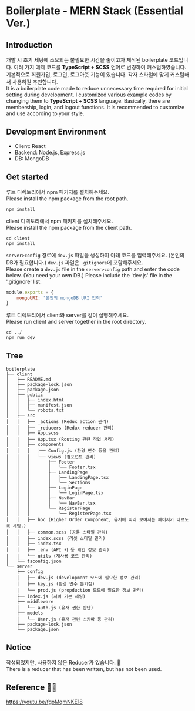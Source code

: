 # Boilerplate - MERN Stack (Essential Ver.)

## Introduction
개발 시 초기 세팅에 소요되는 불필요한 시간을 줄이고자 제작된 boilerplate 코드입니다.
여러 가지 예제 코드를 **TypeScript + SCSS** 언어로 변경하여 커스텀하였습니다.
기본적으로 회원가입, 로그인, 로그아웃 기능이 있습니다.
각자 스타일에 맞게 커스텀해서 사용하길 추천합니다.
<br />
It is a boilerplate code made to reduce unnecessary time required for initial setting during development.
I customized various example codes by changing them to **TypeScript + SCSS** language.
Basically, there are membership, login, and logout functions.
It is recommended to customize and use according to your style.

## Development Environment
- Client: React
- Backend: Node.js, Express.js
- DB: MongoDB

## Get started
루트 디렉토리에서 npm 패키지를 설치해주세요.
<br />
Please install the npm package from the root path.

`npm install`

client 디렉토리에서 npm 패키지를 설치해주세요.
<br />
Please install the npm package from the client path.

`cd client`
<br />
`npm install`

`server>config` 경로에 `dev.js` 파일을 생성하여 아래 코드를 입력해주세요. (본인의 DB가 필요합니다.) `dev.js` 파일은 `.gitignore`에 포함해주세요.
<br />
Please create a `dev.js` file in the `server>config` path and enter the code below. (You need your own DB.) Please include the 'dev.js' file in the '.gitignore' list.

```jsx
module.exports = {
	mongoURI: '본인의 mongoDB URI 입력'
}
```

루트 디렉토리에서 client와 server를 같이 실행해주세요.
<br />
Please run client and server together in the root directory.

`cd ../`
<br />
`npm run dev`

## Tree
```
boilerplate
├── client
│   ├── README.md
│   ├── package-lock.json
│   ├── package.json
│   ├── public
│   │   ├── index.html
│   │   ├── manifest.json
│   │   └── robots.txt
│   ├── src
│   │   ├── _actions (Redux action 관리)
│   │   ├── _reducers (Redux reducer 관리)
│   │   ├── App.scss
│   │   ├── App.tsx (Routing 관련 작업 처리)
│   │   ├── components 
│   │   │   ├── Config.js (환경 변수 등을 관리)
│   │   │   └── views (컴포넌트 관리)
│   │   │       ├── Footer
│   │   │       │   └── Footer.tsx
│   │   │       ├── LandingPage
│   │   │       │   ├── LandingPage.tsx
│   │   │       │   └── Sections
│   │   │       ├── LoginPage
│   │   │       │   └── LoginPage.tsx
│   │   │       ├── NavBar
│   │   │       │   └── NavBar.tsx
│   │   │       └── RegisterPage
│   │   │           └── RegisterPage.tsx
│   │   ├── hoc (Higher Order Component, 유저에 따라 보여지는 페이지가 다르도록 세팅.)
│   │   ├── common.scss (공통 스타일 관리)
│   │   ├── index.scss (리셋 스타일 관리)
│   │   ├── index.tsx
│   │   ├── .env (API 키 등 개인 정보 관리)
│   │   └── utils (재사용 코드 관리)
│   └── tsconfig.json
└── server
    ├── config
    │   ├── dev.js (development 모드에 필요한 정보 관리)
    │   ├── key.js (환경 변수 분기점)
    │   └── prod.js (propduction 모드에 필요한 정보 관리)
    ├── index.js (서버 기본 세팅)
    ├── middleware
    │   └── auth.js (유저 권한 판단)
    ├── models
    │   └── User.js (유저 관련 스키마 등 관리)
    ├── package-lock.json
    └── package.json
```

## Notice
작성되었지만, 사용하지 않은 Reducer가 있습니다. 🙏
<br />
There is a reducer that has been written, but has not been used.

## Reference 🙇‍♂️
https://youtu.be/fgoMqmNKE18 

